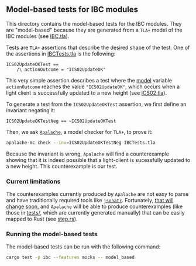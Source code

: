 ## Model-based tests for IBC modules

This directory contains the model-based tests for the IBC modules. They are "model-based" because they are generated from a `TLA+` model of the IBC modules (see [IBC.tla](IBC.tla)).

Tests are `TLA+` assertions that describe the desired shape of the test. One of the assertions in [IBCTests.tla](IBCTests.tla) is the following:

```tla
ICS02UpdateOKTest ==
    /\ actionOutcome = "ICS02UpdateOK"
```

This very simple assertion describes a test where the [model](IBC.tla) variable `actionOutcome` reaches the value `"ICS02UpdateOK"`, which occurs when a light client is successfully updated to a new height (see [ICS02.tla](ICS02.tla)).

To generate a test from the `ICS02UpdateOKTest` assertion, we first define an invariant negating it:
```tla
ICS02UpdateOKTestNeg == ~ICS02UpdateOKTest
```

Then, we ask [`Apalache`](https://apalache.informal.systems), a model checker for `TLA+`, to prove it:

```bash
apalache-mc check --inv=ICS02UpdateOKTestNeg IBCTests.tla
```

Because the invariant is wrong, `Apalache` will find a counterexample showing that it is indeed possible that a light-client is sucessfully updated to a new height. This counterexample is our test.

### Current limitations

The counterexamples currently produced by `Apalache` are not easy to parse and have traditionally required tools like [`jsonatr`](https://github.com/informalsystems/jsonatr). Fortunately, [that will change soon](https://github.com/informalsystems/apalache/issues/530), and `Apalache` will be able to produce counterexamples (like those in [tests/](tests/), which are currently generated manually) that can be easily mapped to Rust (see [step.rs](../../step.rs)).

### Running the model-based tests

The model-based tests can be run with the following command:
 
```bash
cargo test -p ibc --features mocks -- model_based
```
